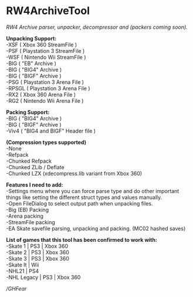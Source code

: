 # RW4ArchiveTool
*RW4 Archive parser, unpacker, decompressor and (packers coming soon).* <br>

**Unpacking Support:** <br>
-XSF ( Xbox 360 StreamFile ) <br>
-PSF ( Playstation 3 StreamFile ) <br>
-WSF ( Nintendo Wii StreamFile ) <br>
-BIG ( "EB" Archive ) <br>
-BIG ( "BIG4" Archive ) <br>
-BIG ( "BIGF" Archive ) <br>
-PSG ( Playstation 3 Arena File ) <br>
-RPSGL ( Playstation 3 Arena File ) <br>
-RX2 ( Xbox 360 Arena File ) <br>
-RG2 ( Nintendo Wii Arena File ) <br>

**Packing Support:** <br>
-BIG ( "BIG4" Archive ) <br>
-BIG ( "BIGF" Archive ) <br>
-Viv4 ( "BIG4 and BIGF" Header file ) <br>

**(Compression types supported)** <br>
-None <br>
-Refpack <br>
-Chunked Refpack <br>
-Chunked ZLib / Deflate <br>
-Chunked LZX (xdecompress.lib variant from Xbox 360) <br>

**Features I need to add:** <br>
-Settings menu where you can force parse type and do other important things like setting the different struct types and values manually. <br>
-Open FileDialog to select output path when unpacking files. <br>
-Big (EB) Packing <br>
-Arena packing <br>
-StreamFile packing <br>
-EA Skate savefile parsing, unpacking and packing. (MC02 hashed saves)

**List of games that this tool has been confirmed to work with:** <br>
-Skate 1 | PS3 | Xbox 360 <br>
-Skate 2 | PS3 | Xbox 360 <br>
-Skate 3 | PS3 | Xbox 360 <br>
-Skate It | Wii <br>
-NHL21 | PS4 <br>
-NHL Legacy | PS3 | Xbox 360 <br>


*/GHFear*
